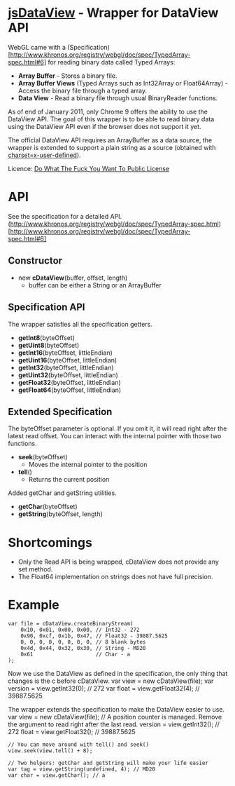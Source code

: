 [jsDataView](http://blog.vjeux.com/) - Wrapper for DataView API
================================

WebGL came with a (Specification)[http://www.khronos.org/registry/webgl/doc/spec/TypedArray-spec.html#6] for reading binary data called Typed Arrays:

* **Array Buffer** - Stores a binary file.
* **Array Buffer Views** (Typed Arrays such as Int32Array or Float64Array) - Access the binary file through a typed array.
* **Data View** - Read a binary file through usual BinaryReader functions.

As of end of January 2011, only Chrome 9 offers the ability to use the DataView  API. The goal of this wrapper is to be able to read binary data using the DataView API even if the browser does not support it yet.

The official DataView API requires an ArrayBuffer as a data source, the wrapper is extended to support a plain string as a source (obtained with [charset=x-user-defined](https://developer.mozilla.org/en/using_xmlhttprequest#Receiving_binary_data)). 

Licence: [Do What The Fuck You Want To Public License](http://sam.zoy.org/wtfpl/)

API
===
See the specification for a detailed API. (http://www.khronos.org/registry/webgl/doc/spec/TypedArray-spec.html)[http://www.khronos.org/registry/webgl/doc/spec/TypedArray-spec.html#6]

Constructor
-----------------
* new **cDataView**(buffer, offset, length)
    * buffer can be either a String or an ArrayBuffer

Specification API
-------------------------
The wrapper satisfies all the specification getters.

* **getInt8**(byteOffset)
* **getUint8**(byteOffset)
* **getInt16**(byteOffset, littleEndian)
* **getUint16**(byteOffset, littleEndian)
* **getInt32**(byteOffset, littleEndian)
* **getUint32**(byteOffset, littleEndian)
* **getFloat32**(byteOffset, littleEndian)
* **getFloat64**(byteOffset, littleEndian)


Extended Specification
---------------------------------
The byteOffset parameter is optional. If you omit it, it will read right after the latest read offset. You can interact with the internal pointer with those two functions.

* **seek**(byteOffset)
    * Moves the internal pointer to the position
* **tell**()
    * Returns the current position

Added getChar and getString utilities.

* **getChar**(byteOffset)
* **getString**(byteOffset, length)

Shortcomings
==========

* Only the Read API is being wrapped, cDataView does not provide any set method.
* The Float64 implementation on strings does not have full precision.

Example
======

	var file = cDataView.createBinaryStream(
		0x10, 0x01, 0x00, 0x00, // Int32 - 272
		0x90, 0xcf, 0x1b, 0x47, // Float32 - 39887.5625
		0, 0, 0, 0, 0, 0, 0, 0, // 8 blank bytes
		0x4d, 0x44, 0x32, 0x30, // String - MD20
		0x61                    // Char - a
	);

Now we use the DataView as defined in the specification, the only thing that changes is the c before cDataView.
    var view = new cDataView(file);
    var version = view.getInt32(0); // 272
    var float = view.getFloat32(4); // 39887.5625

The wrapper extends the specification to make the DataView easier to use.
    var view = new cDataView(file);
    // A position counter is managed. Remove the argument to read right after the last read.
    version = view.getInt32(); // 272
    float = view.getFloat32(); // 39887.5625

    // You can move around with tell() and seek()
    view.seek(view.tell() + 8);

    // Two helpers: getChar and getString will make your life easier
    var tag = view.getString(undefined, 4); // MD20
    var char = view.getChar(); // a
